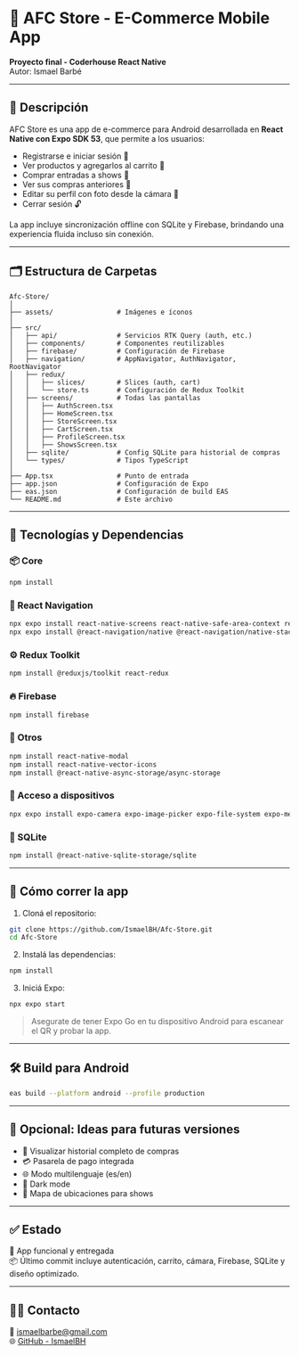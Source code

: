 
# 🎸 AFC Store - E-Commerce Mobile App

**Proyecto final - Coderhouse React Native**  
Autor: Ismael Barbé

---

## 📱 Descripción

AFC Store es una app de e-commerce para Android desarrollada en **React Native con Expo SDK 53**, que permite a los usuarios:

- Registrarse e iniciar sesión 🔐  
- Ver productos y agregarlos al carrito 🛒  
- Comprar entradas a shows 🎫  
- Ver sus compras anteriores 🧾  
- Editar su perfil con foto desde la cámara 📸  
- Cerrar sesión 🔓  

La app incluye sincronización offline con SQLite y Firebase, brindando una experiencia fluida incluso sin conexión.

---

## 🗂️ Estructura de Carpetas

```
Afc-Store/
│
├── assets/                # Imágenes e íconos
│
├── src/
│   ├── api/               # Servicios RTK Query (auth, etc.)
│   ├── components/        # Componentes reutilizables
│   ├── firebase/          # Configuración de Firebase
│   ├── navigation/        # AppNavigator, AuthNavigator, RootNavigator
│   ├── redux/
│   │   ├── slices/        # Slices (auth, cart)
│   │   └── store.ts       # Configuración de Redux Toolkit
│   ├── screens/           # Todas las pantallas
│   │   ├── AuthScreen.tsx
│   │   ├── HomeScreen.tsx
│   │   ├── StoreScreen.tsx
│   │   ├── CartScreen.tsx
│   │   ├── ProfileScreen.tsx
│   │   ├── ShowsScreen.tsx
│   ├── sqlite/            # Config SQLite para historial de compras
│   └── types/             # Tipos TypeScript
│
├── App.tsx                # Punto de entrada
├── app.json               # Configuración de Expo
├── eas.json               # Configuración de build EAS
└── README.md              # Este archivo
```

---

## 🔧 Tecnologías y Dependencias

### 📦 Core

```bash
npm install
```

### 📱 React Navigation

```bash
npx expo install react-native-screens react-native-safe-area-context react-native-gesture-handler react-native-reanimated
npx expo install @react-navigation/native @react-navigation/native-stack
```

### ⚙️ Redux Toolkit

```bash
npm install @reduxjs/toolkit react-redux
```

### 🔥 Firebase

```bash
npm install firebase
```

### 🛒 Otros

```bash
npm install react-native-modal
npm install react-native-vector-icons
npm install @react-native-async-storage/async-storage
```

### 📸 Acceso a dispositivos

```bash
npx expo install expo-camera expo-image-picker expo-file-system expo-media-library expo-document-picker
```

### 💾 SQLite

```bash
npm install @react-native-sqlite-storage/sqlite
```

---

## 🚀 Cómo correr la app

1. Cloná el repositorio:

```bash
git clone https://github.com/IsmaelBH/Afc-Store.git
cd Afc-Store
```

2. Instalá las dependencias:

```bash
npm install
```

3. Iniciá Expo:

```bash
npx expo start
```

> Asegurate de tener Expo Go en tu dispositivo Android para escanear el QR y probar la app.

---

## 🛠️ Build para Android

```bash
eas build --platform android --profile production
```

---

## 🧠 Opcional: Ideas para futuras versiones

- 🧾 Visualizar historial completo de compras
- 💳 Pasarela de pago integrada
- 🌐 Modo multilenguaje (es/en)
- 🧠 Dark mode
- 📍 Mapa de ubicaciones para shows

---

## ✅ Estado

🎉 App funcional y entregada  
📦 Último commit incluye autenticación, carrito, cámara, Firebase, SQLite y diseño optimizado.

---

## 🧑‍💻 Contacto

📧 ismaelbarbe@gmail.com  
🌐 [GitHub - IsmaelBH](https://github.com/IsmaelBH)
